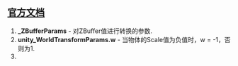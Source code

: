 ## [官方文档](https://docs.unity3d.com/Manual/SL-UnityShaderVariables.html)  
1. **_ZBufferParams** - 对ZBuffer值进行转换的参数.
2. **unity_WorldTransformParams.w** - 当物体的Scale值为负值时，w = -1，否则为1.
3. 


